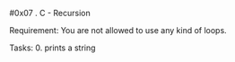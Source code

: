 #0x07 . C - Recursion

Requirement:
You are not allowed to use any kind of loops.

Tasks:
0. prints a string
